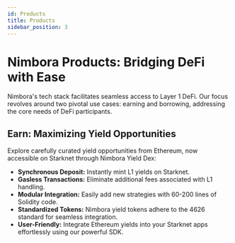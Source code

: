 ```yaml
---
id: Products
title: Products
sidebar_position: 3
---
```


# Nimbora Products: Bridging DeFi with Ease

Nimbora's tech stack facilitates seamless access to Layer 1 DeFi. Our focus revolves around two pivotal use cases: earning and borrowing, addressing the core needs of DeFi participants.

## Earn: Maximizing Yield Opportunities

Explore carefully curated yield opportunities from Ethereum, now accessible on Starknet through Nimbora Yield Dex:

- **Synchronous Deposit:** Instantly mint L1 yields on Starknet.
- **Gasless Transactions:** Eliminate additional fees associated with L1 handling.
- **Modular Integration:** Easily add new strategies with 60-200 lines of Solidity code.
- **Standardized Tokens:** Nimbora yield tokens adhere to the 4626 standard for seamless integration.
- **User-Friendly:** Integrate Ethereum yields into your Starknet apps effortlessly using our powerful SDK.

